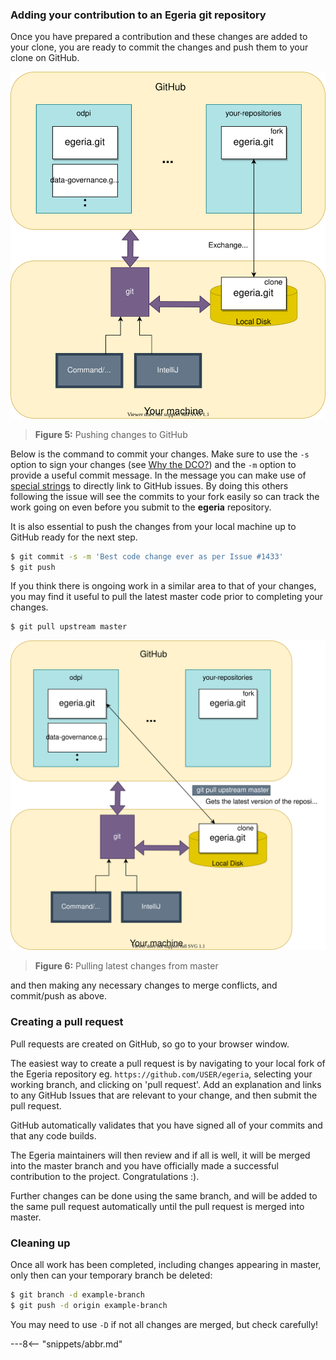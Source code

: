 <!-- SPDX-License-Identifier: CC-BY-4.0 -->
<!-- Copyright Contributors to the ODPi Egeria project 2020. -->

### Adding your contribution to an Egeria git repository

Once you have prepared a contribution and these changes are added to your clone, you are ready to commit the changes and push them to your clone on GitHub.

![Figure 5](git-push-pull.svg)
> **Figure 5:** Pushing changes to GitHub

Below is the command to commit your changes.  Make sure to use the `-s` option to sign your changes (see [Why the DCO?](https://github.com/odpi/egeria/blob/master/developer-resources/why-the-dco.md)) and the `-m` option to provide a useful commit message. In the message you can make use of [special strings](https://blog.github.com/2011-10-12-introducing-issue-mentions/) to directly link to GitHub issues. By doing this others following the issue will see the commits to your fork easily so can track the work going on even before you submit to the **egeria** repository.

It is also essential to push the changes from your local machine up to GitHub ready for the next step.

```bash
$ git commit -s -m 'Best code change ever as per Issue #1433'
$ git push 
```

If you think there is ongoing work in a similar area to that of your changes, you may find it useful to pull the latest master code prior to completing your changes.

```bash
$ git pull upstream master
```

![Figure 6](git-pull-upstream-master.svg)
> **Figure 6:** Pulling latest changes from master

and then making any necessary changes to merge conflicts, and commit/push as above.

### Creating a pull request

Pull requests are created on GitHub, so go to your browser window.

The easiest way to create a pull request is by navigating to your local fork of the Egeria repository eg. `https://github.com/USER/egeria`, selecting your working branch, and clicking on 'pull request'. Add an explanation and links to any GitHub Issues that are relevant to your change, and then submit the pull request.

GitHub automatically validates that you have signed all of your commits and that any code builds.

The Egeria maintainers will then review and if all is well, it will be merged into the master branch and you have officially made a successful contribution to the project.  Congratulations :).

Further changes can be done using the same branch, and will be added to the same pull request automatically until the pull request is merged into master.


### Cleaning up

Once all work has been completed, including changes appearing in master, only then can your temporary branch be deleted:

```bash
$ git branch -d example-branch
$ git push -d origin example-branch
```

You may need to use `-D` if not all changes are merged, but check carefully!


---8<-- "snippets/abbr.md"